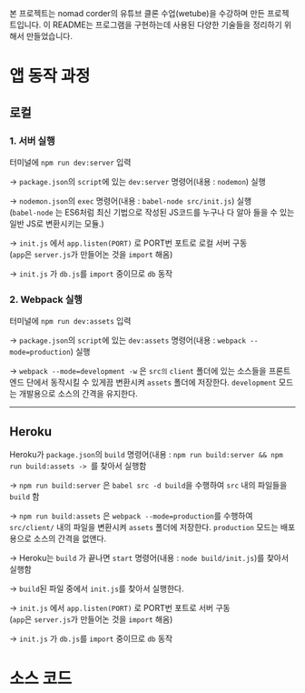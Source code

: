 본 프로젝트는 nomad corder의 유튜브 클론 수업(wetube)을 수강하며 만든 프로젝트입니다.
이 README는 프로그램을 구현하는데 사용된 다양한 기술들을 정리하기 위해서 만들었습니다.

# 앱 동작 과정

## 로컬

### 1. 서버 실행

터미널에 `npm run dev:server` 입력

-> `package.json`의 `script`에 있는 `dev:server` 명령어(내용 : `nodemon`) 실행

-> `nodemon.json`의 `exec` 명령어(내용 : `babel-node src/init.js`) 실행   
(`babel-node` 는 ES6처럼 최신 기법으로 작성된 JS코드를 누구나 다 알아 들을 수 있는 일반 JS로 변환시키는 모듈.)

-> `init.js` 에서 `app.listen(PORT)` 로 PORT번 포트로 로컬 서버 구동   
(`app`은 `server.js`가 만들어논 것을 ``import`` 해옴)

-> `init.js` 가 `db.js`를 `import` 중이므로 `db` 동작

### 2. Webpack 실행

터미널에 `npm run dev:assets` 입력

-> `package.json`의 `script`에 있는 `dev:assets` 명령어(내용 : `webpack --mode=production`) 실행   

-> `webpack --mode=development -w` 은 `src의` `client` 폴더에 있는 소스들을 프론트엔드 단에서 동작시킬 수 있게끔 변환시켜 `assets` 폴더에 저장한다. `development` 모드는 개발용으로 소스의 간격을 유지한다.

---

## Heroku

Heroku가 `package.json`의 `build` 명령어(내용 : `npm run build:server && npm run build:assets -> `를 찾아서 실행함

-> `npm run build:server` 은 `babel src -d build`을 수행하여 `src` 내의 파일들을 `build` 함

-> `npm run build:assets` 은 `webpack --mode=production`를 수행하여 `src/client/` 내의 파일을 변환시켜 `assets` 폴더에 저장한다. `production` 모드는 배포용으로 소스의 간격을 없앤다.

-> Heroku는 `build` 가 끝나면 `start` 명령어(내용 : `node build/init.js`)를 찾아서 실행함

-> `build`된 파일 중에서 `init.js`를 찾아서 실행한다.

-> `init.js` 에서 `app.listen(PORT)` 로 PORT번 포트로 서버 구동   
(`app`은 `server.js`가 만들어논 것을 ``import`` 해옴)

-> `init.js` 가 `db.js`를 `import` 중이므로 `db` 동작


# 소스 코드